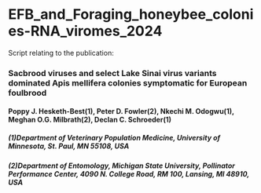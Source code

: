 # EFB_and_Foraging_honeybee_colonies-RNA_viromes_2024
Script relating to the publication: 
### Sacbrood viruses and select Lake Sinai virus variants dominated Apis mellifera colonies symptomatic for European foulbrood
#### Poppy J. Hesketh-Best(1), Peter D. Fowler(2), Nkechi M. Odogwu(1), Meghan O.G. Milbrath(2), Declan C. Schroeder(1)
##### (1)Department of Veterinary Population Medicine, University of Minnesota, St. Paul, MN 55108, USA
##### (2)Department of Entomology, Michigan State University, Pollinator Performance Center, 4090 N. College Road, RM 100, Lansing, MI 48910, USA
